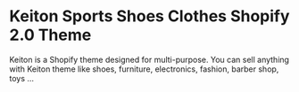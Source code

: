 # Keiton Sports Shoes Clothes Shopify 2.0 Theme
 Keiton is a Shopify theme designed for multi-purpose. You can sell anything with Keiton theme like shoes, furniture, electronics, fashion, barber shop, toys …
